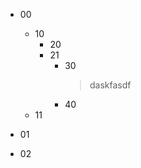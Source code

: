 -   00

    -   10
        -   20
        -   21
            -   30
                > daskfasdf
            -   40
    -   11

-   01

-   02
